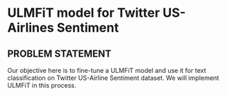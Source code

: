 # ULMFiT model for Twitter US-Airlines Sentiment
## PROBLEM STATEMENT

Our objective here is to fine-tune a ULMFiT model and use it for text classification on Twitter US-Airline Sentiment dataset. We will implement ULMFiT in this process.

